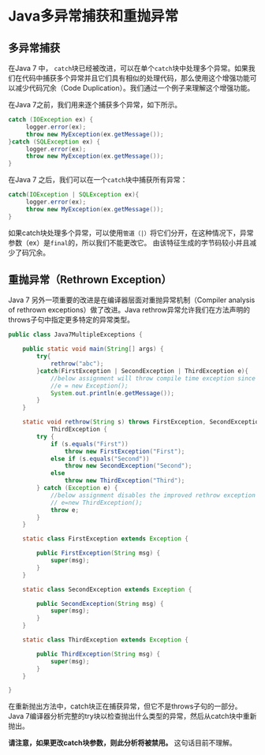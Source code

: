 # Java多异常捕获和重抛异常

## 多异常捕获
在Java 7 中， `catch`块已经被改进，可以在单个`catch`块中处理多个异常。如果我们在代码中捕获多个异常并且它们具有相似的处理代码，那么使用这个增强功能可以减少代码冗余（Code Duplication）。我们通过一个例子来理解这个增强功能。

在Java 7之前，我们用来逐个捕获多个异常，如下所示。
```java
catch (IOException ex) {
     logger.error(ex);
     throw new MyException(ex.getMessage());
}catch (SQLException ex) {
     logger.error(ex);
     throw new MyException(ex.getMessage());
}

```
在Java 7 之后，我们可以在一个`catch`块中捕获所有异常：
```java
catch(IOException | SQLException ex){
     logger.error(ex);
     throw new MyException(ex.getMessage());
}

```
如果catch块处理多个异常，可以使用`管道（|）`将它们分开，在这种情况下，异常参数（ex）是`final`的，所以我们不能更改它。 由该特征生成的字节码较小并且减少了码冗余。

## 重抛异常（Rethrown Exception）
Java 7 另外一项重要的改进是在编译器层面对重抛异常机制（Compiler analysis of rethrown exceptions）做了改进。Java rethrow异常允许我们在方法声明的throws子句中指定更多特定的异常类型。

```java
public class Java7MultipleExceptions {

    public static void main(String[] args) {
        try{
            rethrow("abc");
        }catch(FirstException | SecondException | ThirdException e){
            //below assignment will throw compile time exception since e is final
            //e = new Exception();
            System.out.println(e.getMessage());
        }
    }

    static void rethrow(String s) throws FirstException, SecondException,
            ThirdException {
        try {
            if (s.equals("First"))
                throw new FirstException("First");
            else if (s.equals("Second"))
                throw new SecondException("Second");
            else
                throw new ThirdException("Third");
        } catch (Exception e) {
            //below assignment disables the improved rethrow exception type checking feature of Java 7
            // e=new ThirdException();
            throw e;
        }
    }

    static class FirstException extends Exception {

        public FirstException(String msg) {
            super(msg);
        }
    }

    static class SecondException extends Exception {

        public SecondException(String msg) {
            super(msg);
        }
    }

    static class ThirdException extends Exception {

        public ThirdException(String msg) {
            super(msg);
        }
    }

}

```
在重新抛出方法中，catch块正在捕获异常，但它不是throws子句的一部分。Java 7编译器分析完整的try块以检查抛出什么类型的异常，然后从catch块中重新抛出。

**请注意，如果更改catch块参数，则此分析将被禁用。** 这句话目前不理解。